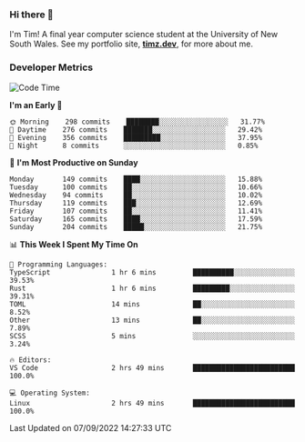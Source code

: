 ### Hi there 👋

I'm Tim! A final year computer science student at the University of New South
Wales. See my portfolio site, <strong><a href="https://timz.dev">timz.dev</a></strong>,
for more about me.

### Developer Metrics

<!-- [![Top Languages](https://github-readme-stats.vercel.app/api/wakatime?username=Tymotex&langs_count=5&custom_title=Top%205%20Languages&hide=Other&theme=material-palenight)](https://github.com/anuraghazra/github-readme-stats) -->

<!--START_SECTION:waka-->
![Code Time](http://img.shields.io/badge/Code%20Time-1%2C007%20hrs-blue)

**I'm an Early 🐤** 

```text
🌞 Morning    298 commits    ████████░░░░░░░░░░░░░░░░░   31.77% 
🌆 Daytime    276 commits    ███████░░░░░░░░░░░░░░░░░░   29.42% 
🌃 Evening    356 commits    █████████░░░░░░░░░░░░░░░░   37.95% 
🌙 Night      8 commits      ░░░░░░░░░░░░░░░░░░░░░░░░░   0.85%

```
📅 **I'm Most Productive on Sunday** 

```text
Monday       149 commits    ████░░░░░░░░░░░░░░░░░░░░░   15.88% 
Tuesday      100 commits    ██░░░░░░░░░░░░░░░░░░░░░░░   10.66% 
Wednesday    94 commits     ██░░░░░░░░░░░░░░░░░░░░░░░   10.02% 
Thursday     119 commits    ███░░░░░░░░░░░░░░░░░░░░░░   12.69% 
Friday       107 commits    ██░░░░░░░░░░░░░░░░░░░░░░░   11.41% 
Saturday     165 commits    ████░░░░░░░░░░░░░░░░░░░░░   17.59% 
Sunday       204 commits    █████░░░░░░░░░░░░░░░░░░░░   21.75%

```


📊 **This Week I Spent My Time On** 

```text
💬 Programming Languages: 
TypeScript               1 hr 6 mins         ██████████░░░░░░░░░░░░░░░   39.53% 
Rust                     1 hr 6 mins         █████████░░░░░░░░░░░░░░░░   39.31% 
TOML                     14 mins             ██░░░░░░░░░░░░░░░░░░░░░░░   8.52% 
Other                    13 mins             ██░░░░░░░░░░░░░░░░░░░░░░░   7.89% 
SCSS                     5 mins              ░░░░░░░░░░░░░░░░░░░░░░░░░   3.24%

🔥 Editors: 
VS Code                  2 hrs 49 mins       █████████████████████████   100.0%

💻 Operating System: 
Linux                    2 hrs 49 mins       █████████████████████████   100.0%

```


 Last Updated on 07/09/2022 14:27:33 UTC
<!--END_SECTION:waka-->

<!-- [![Tymotex's GitHub stats](https://github-readme-stats.vercel.app/api?username=Tymotex)](https://github.com/anuraghazra/github-readme-stats) -->
